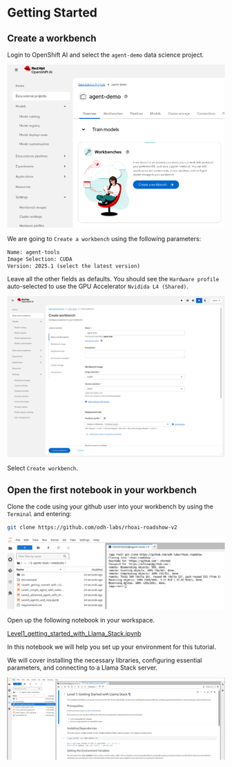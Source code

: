 # Getting Started

## Create a workbench

Login to OpenShift AI and select the `agent-demo` data science project.

![images/create-workbench.png](images/create-workbench.png)

We are going to `Create a workbench` using the following parameters:

    Name: agent-tools
    Image Selection: CUDA
    Version: 2025.1 (select the latest version)

Leave all the other fields as defaults. You should see the `Hardware profile` auto-selected to use the GPU Accelerator `Nvidida L4 (Shared)`.

![images/cuda-workbench.png](images/cuda-workbench.png)

Select `Create workbench`.

## Open the first notebook in your workbench

Clone the code using your github user into your workbench by using the `Terminal` and entering:

```bash
git clone https://github.com/odh-labs/rhoai-roadshow-v2
```

![images/clone-code.png](images/clone-code.png)

Open up the following notebook in your workspace.

<a href="https://github.com/odh-labs/rhoai-roadshow-v2/blob/main/docs/3-agents-tools/notebooks/Level1_getting_started_with_Llama_Stack.ipynb" target="_blank">Level1_getting_started_with_Llama_Stack.ipynb</a>

In this notebook we will help you set up your environment for this tutorial.

We will cover installing the necessary libraries, configuring essential parameters, and connecting to a Llama Stack server.

![images/level1-getting-started.png](images/level1-getting-started.png)
